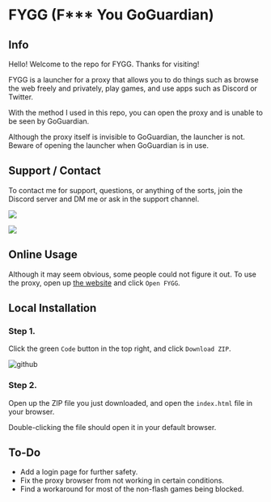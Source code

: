 # FYGG (F*** You GoGuardian)

## Info
Hello! Welcome to the repo for FYGG. Thanks for visiting!

FYGG is a launcher for a proxy that allows you to do things such as browse the web freely and privately, play games, and use apps such as Discord or Twitter.

With the method I used in this repo, you can open the proxy and is unable to be seen by GoGuardian.

Although the proxy itself is invisible to GoGuardian, the launcher is not. Beware of opening the launcher when GoGuardian is in use.

## Support / Contact

To contact me for support, questions, or anything of the sorts, join the Discord server and DM me or ask in the support channel.

[![](https://discordapp.com/api/guilds/1050321856021942323/widget.png?style=banner3)](https://discord.gg/6r5FXKJT7K)

![](https://dcbadge.vercel.app/api/shield/306829413004345345?style=plastic)

## Online Usage

Although it may seem obvious, some people could not figure it out. To use the proxy, open up [the website](https://lowtierdeveloper.github.io/FYGG) and click ``Open FYGG``.

## Local Installation

### Step 1.

Click the green ``Code`` button in the top right, and click ``Download ZIP``.

![github](https://user-images.githubusercontent.com/117882173/205354188-0996bc4f-3cb9-4895-ab01-d05227ca6791.jpg)

### Step 2.

Open up the ZIP file you just downloaded, and open the ``index.html`` file in your browser.

Double-clicking the file should open it in your default browser.


## To-Do

* Add a login page for further safety.
* Fix the proxy browser from not working in certain conditions.
* Find a workaround for most of the non-flash games being blocked.

